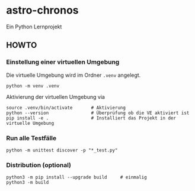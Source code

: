 # astro-chronos

Ein Python Lernprojekt

## HOWTO

### Einstellung einer virtuellen Umgebung

Die virtuelle Umgebung wird im Ordner `.venv` angelegt.

```shell
python -m venv .venv 
```

Aktivierung der virtuellen Umgebung via

```shell
source .venv/bin/activate       # Aktivierung
python --version                # Überprüfung ob die VE aktiviert ist
pip install -e .                # Installiert das Projekt in der virtuelle Umgebung
```

### Run alle Testfälle

```shell
python -m unittest discover -p "*_test.py"
```


### Distribution (optional)

```shell
python3 -m pip install --upgrade build     # einmalig
python3 -m build
```

